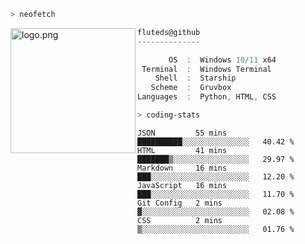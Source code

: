 ```zsh
> neofetch
```

<!--img align="left" src="https://github.com/fluteds.png" alt="logo.png" width="200"/>-->
<img align="left" src="https://external-content.duckduckgo.com/iu/?u=https%3A%2F%2F78.media.tumblr.com%2F975fca5f82161b190efdcaa05ffbd4ec%2Ftumblr_p6q6m9TJF01x3p3jmo1_500.png&f=1&nofb=1" alt="logo.png" width="200"/>

```csharp
fluteds@github
--------------

       OS  :  Windows 10/11 x64
 Terminal  :  Windows Terminal
    Shell  :  Starship
   Scheme  :  Gruvbox
Languages  :  Python, HTML, CSS
```

```zsh
> coding-stats
```

<!--START_SECTION:waka-->

```text
JSON         55 mins         ██████████░░░░░░░░░░░░░░░   40.42 %
HTML         41 mins         ███████▒░░░░░░░░░░░░░░░░░   29.97 %
Markdown     16 mins         ███░░░░░░░░░░░░░░░░░░░░░░   12.20 %
JavaScript   16 mins         ███░░░░░░░░░░░░░░░░░░░░░░   11.70 %
Git Config   2 mins          ▓░░░░░░░░░░░░░░░░░░░░░░░░   02.08 %
CSS          2 mins          ▒░░░░░░░░░░░░░░░░░░░░░░░░   01.76 %
```

<!--END_SECTION:waka-->
